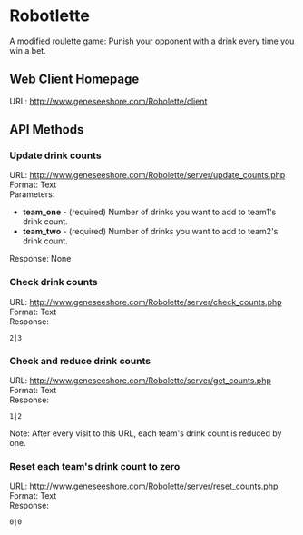 # Robotlette

A modified roulette game: Punish your opponent with a drink every time you win a bet.

## Web Client Homepage

URL: http://www.geneseeshore.com/Robolette/client

## API Methods

### Update drink counts

URL: http://www.geneseeshore.com/Robolette/server/update_counts.php  
Format: Text	
Parameters:	

+ **team_one** - (required) Number of drinks you want to add to team1's drink count.
+ **team_two** - (required) Number of drinks you want to add to team2's drink count.

Response: None

### Check drink counts

URL: http://www.geneseeshore.com/Robolette/server/check_counts.php  
Format: Text	
Response:	
```
2|3
```

### Check and reduce drink counts

URL: http://www.geneseeshore.com/Robolette/server/get_counts.php  
Format: Text	
Response:	
```
1|2
```
Note: After every visit to this URL, each team's drink count is reduced by one.

### Reset each team's drink count to zero

URL: http://www.geneseeshore.com/Robolette/server/reset_counts.php  
Format: Text	
Response:	
```
0|0
```